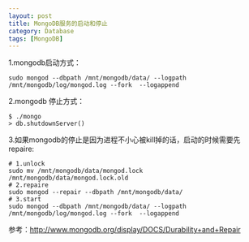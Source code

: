 ```yaml
---
layout: post
title: MongoDB服务的启动和停止
category: Database
tags: [MongoDB]
---
```



1.mongodb启动方式：

	sudo mongod --dbpath /mnt/mongodb/data/ --logpath /mnt/mongodb/log/mongod.log --fork  --logappend

2.mongodb 停止方式：

	$ ./mongo
	> db.shutdownServer()

3.如果mongodb的停止是因为进程不小心被kill掉的话，启动的时候需要先repaire:

    # 1.unlock  
	sudo mv /mnt/mongodb/data/mongod.lock /mnt/mongodb/data/mongod.lock.old       	   
    # 2.repaire  
    sudo mongod --repair --dbpath /mnt/mongodb/data/	   
    # 3.start  
    sudo mongod --dbpath /mnt/mongodb/data/ --logpath /mnt/mongodb/log/mongod.log --fork  --logappend 
	   

参考：<a href="http://www.mongodb.org/display/DOCS/Durability+and+Repair">http://www.mongodb.org/display/DOCS/Durability+and+Repair</a>
